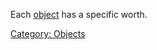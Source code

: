 Each [object](:Category:_Objects.md "wikilink") has a specific worth.

[Category: Objects](Category:_Objects "wikilink")
